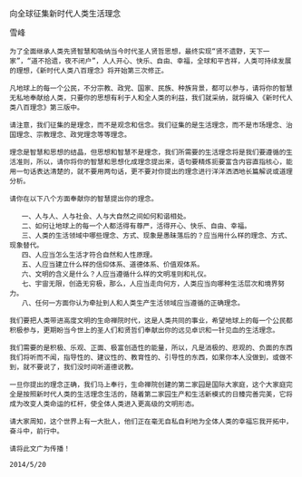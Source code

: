 向全球征集新时代人类生活理念

雪峰


    为了全面继承人类先贤智慧和吸纳当今时代圣人贤哲思想，最终实现“贤不遗野，天下一家”，“道不拾遗，夜不闭户”，人人开心、快乐、自由、幸福，全球和平吉祥，人类可持续发展的理想，《新时代人类八百理念》将开始第三次修正。

    凡地球上的每一个公民，不分宗教、政党、国家、民族、种族背景，都可以参与，请将你的智慧无私地奉献给人类，只要你的思想有利于人和全人类的利益，我们就采纳，就将编入《新时代人类八百理念》第三版中。

    请注意，我们征集的是理念，而不是观念和信念。我们征集的是生活理念，而不是市场理念、治国理念、宗教理念、政党理念等等理念。

    理念是智慧和思想的结晶，但思想和智慧不是理念，我们所需要的生活理念将是我们要遵循的生活准则，所以，请你将你的智慧和思想化成理念提出来，语句要精炼扼要富含内容直指核心，能用一句话表达清楚的，就不要用两句话，更不要对你提出的理念进行洋洋洒洒地长篇解说或道理分析。

    请你在以下八个方面奉献你的智慧提出你的理念。

       一、人与人、人与社会、人与大自然之间如何和谐相处。
       二、如何让地球上的每一个人都活得有尊严，活得开心、快乐、自由、幸福。
       三、人类的生活领域中哪些理念、方式、现象是愚昧落后的？应当用什么样的理念、方式、现象替代。
       四、人应当怎么生活才符合自然和人性原理。
       五、人应当建立什么样的信仰体系、道德体系、价值观体系。
       六、文明的含义是什么？人应当遵循什么样的文明准则和礼仪。
       七、宇宙无限，创造无穷极，那么，人应当走向何方，人类应当向哪种生活层次和境界努力。
       八、任何一方面你认为牵扯到人和人类生产生活领域应当遵循的正确理念。

    我们要把人类带进高度文明的生命禅院时代，这是人类共同的事业，希望地球上的每一个公民都积极参与，更期盼当今世上的圣人们和贤哲们奉献出你的远见卓识和一针见血的生活理念。

    我们需要的是积极、乐观、正面、极富创造性的能量，所以，凡是消极的、悲观的、负面的东西我们将听而不闻，指导性的、建议性的、教育性的、引导性的东西，如果你本人没做到，或做不到，就不要说了，我们没时间听道德说教。

    一旦你提出的理念正确，我们马上奉行，生命禅院创建的第二家园是国际大家庭，这个大家庭完全是按照新时代人类的生活理念生活的，随着第二家园生产和生活新模式的日臻完善完美，它将成为改变人类命运的杠杆，使全体人类进入更高级的文明形态。

    请大家周知，这个世界上有一大批人，他们正在毫无自私自利地为全体人类的幸福忘我开拓中，奋斗中，前行中。

    请将此文广为传播！

    2014/5/20



